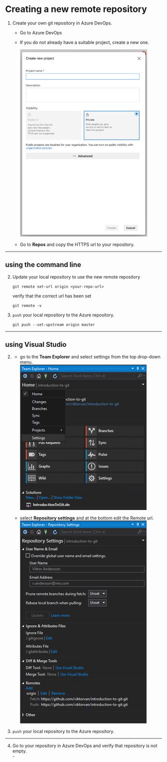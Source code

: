 # Creating a new remote repository

1. Create your own git repository in Azure DevOps.
    - Go to Azure DevOps 
    - If you do not already have a suitable project, create a new one.

        <img src="../images/devops_create_project.png" height="600">


    - Go to **Repos** and copy the HTTPS url to your repository.

---

## using the command line

2. Update your local repository to use the new remote repository 
    ```
    git remote set-url origin <your-repo-url>
    ```
    verify that the correct url has been set
    ```
    git remote -v
    ```

3. `push` your local repository to the Azure repository.
    ```
    git push --set-upstream origin master
    ```

---

## using Visual Studio
2.
    - go to the **Team Explorer** and select settings from the top drop-down menu.  
        <img src="../images/team_explorer.png">  


    - select **Repository settings** and at the bottom edit the Remote url.  
        <img src="../images/team_explorer_settings.png">

3. `push` your local repository to the Azure repository.

---

4. Go to your repository in Azure DevOps and verify that repository is not empty.  
    \-